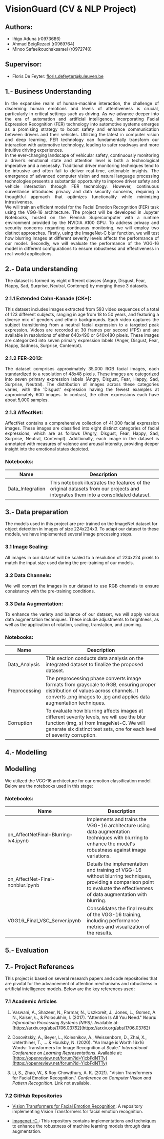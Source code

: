 # VisionGuard (CV & NLP Project)

## Authors:

- Iñigo Aduna (r0973686)
- Ahmad BeigRezaei (r0969764)
- Minoo Safaeikouchaksaraei (r0972740)

## Supervisor:

- Floris De Feyter: floris.defeyter@kuleuven.be

## 1.- Business Understanding

<div align="justify">In the expansive realm of human-machine interaction, the challenge of discerning human emotions and levels of attentiveness is crucial, particularly in critical settings such as driving. As we advance deeper into the era of automation and artificial intelligence, incorporating Facial Expression Recognition (FER) technology into automotive systems emerges as a promising strategy to boost safety and enhance communication between drivers and their vehicles. Utilizing the latest in computer vision and deep learning, FER technology can fundamentally transform our interaction with automotive technology, leading to safer roadways and more intuitive driving experiences.</div>

<div align="justify">In the ever-changing landscape of vehicular safety, continuously monitoring a driver’s emotional state and attention level is both a technological imperative and a necessity. Traditional driver monitoring techniques tend to be intrusive and often fail to deliver real-time, actionable insights. The emergence of advanced computer vision and natural language processing technologies presents a substantial opportunity to improve driver safety and vehicle interaction through FER technology. However, continuous surveillance introduces privacy and data security concerns, requiring a thoughtful approach that optimizes functionality while minimizing intrusiveness.</div>

<div align="justify">We will train an efficient model for the Facial Emotion Recognition (FER) task using the VGG-16 architecture. The project will be developed in Jupyter Notebooks, hosted on the Flemish Supercomputer with a runtime environment provided by the NVIDIA A100 GPU. To address privacy and security concerns regarding continuous monitoring, we will employ two distinct approaches. Firstly, using the ImageNet-C blur function, we will test how blurring images at different severity levels affects the performance of our model. Secondly, we will evaluate the performance of the VGG-16 model in different configurations to ensure robustness and effectiveness in real-world applications.</div>


## 2.- Data understanding

The dataset is formed by eight different classes (Angry, Disgust, Fear, Happy, Sad, Surprise, Neutral, Contempt) by merging these 3 datasets.

### 2.1.1 Extended Cohn-Kanade (CK+):

<div align="justify">This dataset includes images extracted from 593 video sequences of a total of 123 different subjects, ranging in age from 18 to 50 years, and featuring a diverse mix of genders and ethnic backgrounds. Each video captures the subject transitioning from a neutral facial expression to a targeted peak expression. Videos are recorded at 30 frames per second (FPS) and are available in resolutions of either 640x490 or 640x480 pixels. These images are categorized into seven primary expression labels (Anger, Disgust, Fear, Happy, Sadness, Surprise, Contempt).</div>

### 2.1.2 FER-2013:

<div align="justify">The dataset comprises approximately 35,000 RGB facial images, each standardized to a resolution of 48x48 pixels. These images are categorized into seven primary expression labels (Angry, Disgust, Fear, Happy, Sad, Surprise, Neutral). The distribution of images across these categories varies, with the 'Disgust' expression having the fewest examples at approximately 600 images. In contrast, the other expressions each have about 5,000 samples.</div>

### 2.1.3 AffectNet:

<div align="justify">AffectNet contains a comprehensive collection of 41,000 facial expression images. These images are classified into eight distinct categories of facial expressions, which are as follows (Angry, Disgust, Fear, Happy, Sad, Surprise, Neutral, Contempt). Additionally, each image in the dataset is annotated with measures of valence and arousal intensity, providing deeper insight into the emotional states depicted.</div>

### Notebooks:

| Name              | Description                                                                                      |
|-------------------|--------------------------------------------------------------------------------------------------|
| Data_Integration  | This notebook illustrates the features of the original datasets from our projects and integrates them into a consolidated dataset. |

## 3.- Data preparation

The models used in this project are pre-trained on the ImageNet dataset for object detection in images of size 224x224x3. To adapt our dataset to these models, we have implemented several image processing steps.

### 3.1 Image Scaling:

<div align="justify">All images in our dataset will be scaled to a resolution of 224x224 pixels to match the input size used during the pre-training of our models.</div>

### 3.2 Data Channels:

<div align="justify">We will convert the images in our dataset to use RGB channels to ensure consistency with the pre-training conditions.</div>

### 3.3 Data Augmentation:

<div align="justify">To enhance the variety and balance of our dataset, we will apply various data augmentation techniques. These include adjustments to brightness, as well as the application of rotation, scaling, translation, and zooming.</div>

### Notebooks:

| Name              | Description                                                                                      |
|-------------------|--------------------------------------------------------------------------------------------------|
| Data_Analysis     | This section conducts data analysis on the integrated dataset to finalize the proposed dataset.  |
| Preprocessing     | The preprocessing phase converts image formats from grayscale to RGB, ensuring proper distribution of values across channels. It converts .png images to .jpg and applies data augmentation techniques. |
| Corruption        | To evaluate how blurring affects images at different severity levels, we will use the blur function (img, s) from ImageNet-C. We will generate six distinct test sets, one for each level of severity corruption. |

## 4.- Modelling

## Modelling
We utilized the VGG-16 architecture for our emotion classification model. Below are the notebooks used in this stage:

### Notebooks:

| Name                                | Description                                                                                                                           |
|-------------------------------------|---------------------------------------------------------------------------------------------------------------------------------------|
| on_AffectNetFinal-Blurring-lv4.ipynb | Implements and trains the VGG-16 architecture using data augmentation techniques with blurring to enhance the model's robustness against image variations. |
| on_AffectNet-Final-nonblur.ipynb    | Details the implementation and training of VGG-16 without blurring techniques, providing a comparison point to evaluate the effectiveness of data augmentation with blurring. |
| VGG16_Final_VSC_Server.ipynb        | Consolidates the final results of the VGG-16 training, including performance metrics and visualization of the results.                |


## 5.- Evaluation


## 7.- Project References

This project is based on several research papers and code repositories that are pivotal for the advancement of attention mechanisms and robustness in artificial intelligence models. Below are the key references used:

### 7.1 Academic Articles

1. Vaswani, A., Shazeer, N., Parmar, N., Uszkoreit, J., Jones, L., Gomez, A. N., Kaiser, Ł., & Polosukhin, I. (2017). "Attention Is All You Need." *Neural Information Processing Systems (NIPS)*. Available at: [https://arxiv.org/abs/1706.03762](https://arxiv.org/abs/1706.03762)

2. Dosovitskiy, A., Beyer, L., Kolesnikov, A., Weissenborn, D., Zhai, X., Unterthiner, T., ... & Houlsby, N. (2020). "An Image is Worth 16x16 Words: Transformers for Image Recognition at Scale." *International Conference on Learning Representations*. Available at: [https://openreview.net/forum?id=YicbFdNTTy](https://openreview.net/forum?id=YicbFdNTTy)

3. Li, S., Zhao, W., & Roy-Chowdhury, A. K. (2021). "Vision Transformers for Facial Emotion Recognition." *Conference on Computer Vision and Pattern Recognition*. Link not available.

### 7.2 GitHub Repositories

- [Vision Transformers for Facial Emotion Recognition](https://github.com/kode-git/vfer): A repository implementing Vision Transformers for facial emotion recognition.

- [Imagenet -C ](https://github.com/hendrycks/robustness): This repository contains implementations and techniques to enhance the robustness of machine learning models through data augmentation.




